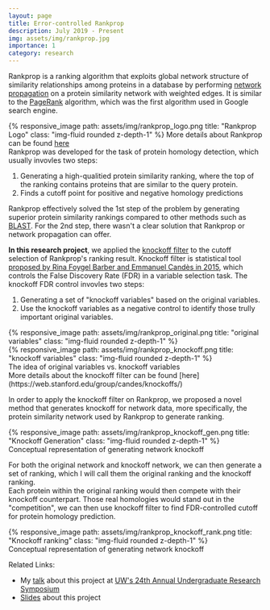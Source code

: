 ```yaml
---
layout: page
title: Error-controlled Rankprop
description: July 2019 - Present
img: assets/img/rankprop.jpg
importance: 1
category: research
---
```


Rankprop is a ranking algorithm that exploits global network structure of similarity relationships among proteins in a database by performing [network propagation](https://www.nature.com/articles/nrg.2017.38) on a protein similarity network with weighted edges. It is similar to the [PageRank](https://en.wikipedia.org/wiki/PageRank) algorithm, which was the first algorithm used in Google search engine. <br/> 

{% responsive_image path: assets/img/rankprop_logo.png title: "Rankprop Logo" class: "img-fluid rounded z-depth-1" %}
More details about Rankprop can be found [here](https://rankprop.gs.washington.edu/) <br/>
Rankprop was developed for the task of protein homology detection, which usually invovles two steps:
1. Generating a high-qualitied protein similarity ranking, where the top of the ranking contains proteins that are similar to the query protein. 
2. Finds a cutoff point for positive and negative homology predictions

Rankprop effectively solved the 1st step of the problem by generating superior protein similarity rankings compared to other methods such as [BLAST](https://blast.ncbi.nlm.nih.gov/Blast.cgi). For the 2nd step, there wasn't a clear solution that Rankprop or network propagation can offer. <br/>

<b>In this research project</b>, we applied the [knockoff filter](https://web.stanford.edu/group/candes/knockoffs/) to the cutoff selection of Rankprop's ranking result. Knockoff filter is statistical tool [proposed by Rina Foygel Barber and Emmanuel Candès in 2015](https://candes.su.domains/publications/downloads/FDR_regression.pdf), which controls the False Discovery Rate (FDR) in a variable selection task. 
The knockoff FDR control invovles two steps:
1. Generating a set of "knockoff variables" based on the original variables.
2. Use the knockoff variables as a negative control to identify those trully important original variables.

<div class="row">
    <div class="col-sm mt-3 mt-md-0">
        {% responsive_image path: assets/img/rankprop_original.png title: "original variables" class: "img-fluid rounded z-depth-1" %}
    </div>
    <div class="col-sm mt-3 mt-md-0">
        {% responsive_image path: assets/img/rankprop_knockoff.png title: "knockoff variables" class: "img-fluid rounded z-depth-1" %}
    </div>
</div>
<div class="caption">
    The idea of original variables vs. knockoff variables
</div>
More details about the knockoff filter can be found [here](https://web.stanford.edu/group/candes/knockoffs/) <br/>

In order to apply the knockoff filter on Rankprop, we proposed a novel method that generates knockoff for network data, more specifically, the protein similarity network used by Rankprop to generate ranking.<br/>
<div class="row">
    <div class="col-sm mt-3 mt-md-0">
        {% responsive_image path: assets/img/rankprop_knockoff_gen.png title: "Knockoff Generation" class: "img-fluid rounded z-depth-1" %}
    </div>
</div>
<div class="caption">
    Conceptual representation of generating network knockoff
</div>

For both the original network and knockoff network, we can then generate a set of ranking, which I will call them the original ranking and the knockoff ranking. <br/>
Each protein within the original ranking would then compete with their knockoff counterpart. Those real homologies would stand out in the "competition", we can then use knockoff filter to find FDR-controlled cutoff for protein homology prediction.
<div class="row">
    <div class="col-sm mt-3 mt-md-0">
        {% responsive_image path: assets/img/rankprop_knockoff_rank.png title: "Knockoff ranking" class: "img-fluid rounded z-depth-1" %}
    </div>
</div>
<div class="caption">
    Conceptual representation of generating network knockoff
</div>


Related Links:
- My [talk](https://www.youtube.com/watch?v=dZ4pvAE1OHg&t=1s) about this project at [UW's 24th Annual Undergraduate Research Symposium](https://www.washington.edu/undergradresearch/symposium/)
- <a href="../../assets/pdf/fdr_rankprop_slides.pdf" target="_blank">Slides</a> about this project
